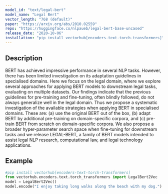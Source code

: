 ```yaml
---
model_id: "text/legal-bert" 
model_name: "Legal Bert" 
vector_length: "768 (default)"
paper: "https://arxiv.org/abs/2010.02559"
repo: "https://huggingface.co/nlpaueb/legal-bert-base-uncased"
release_date: "2020-10-06"
installation: "pip install vectorhub[encoders-text-torch-transformers]"
---
```


## Description

BERT has achieved impressive performance in several NLP tasks. However, there has been limited investigation on its adaptation guidelines in specialised domains. Here we focus on the legal domain, where we explore several approaches for applying BERT models to downstream legal tasks, evaluating on multiple datasets. Our findings indicate that the previous guidelines for pre-training and fine-tuning, often blindly followed, do not always generalize well in the legal domain. Thus we propose a systematic investigation of the available strategies when applying BERT in specialised domains. These are: (a) use the original BERT out of the box, (b) adapt BERT by additional pre-training on domain-specific corpora, and (c) pre-train BERT from scratch on domain-specific corpora. We also propose a broader hyper-parameter search space when fine-tuning for downstream tasks and we release LEGAL-BERT, a family of BERT models intended to assist legal NLP research, computational law, and legal technology applications.

## Example

```python
#pip install vectorhub[encoders-text-torch-transformers]
from vectorhub.encoders.text.torch_transformers import LegalBert2Vec
model = LegalBert2Vec()
model.encode("I enjoy taking long walks along the beach with my dog.")
```
